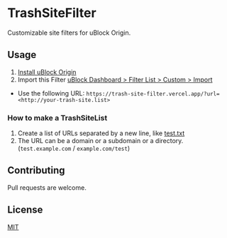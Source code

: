 # TrashSiteFilter

Customizable site filters for uBlock Origin.

## Usage

1. [Install uBlock Origin](https://github.com/gorhill/uBlock#installation)
2. Import this Filter [uBlock Dashboard > Filter List > Custom > Import](https://github.com/gorhill/uBlock/wiki/Filter-lists-from-around-the-web)

- Use the following URL:
  `https://trash-site-filter.vercel.app/?url=<http://your-trash-site.list>`

### How to make a TrashSiteList

1. Create a list of URLs separated by a new line, like [test.txt](https://github.com/mouse484/TrashSiteFilter/blob/main/public/test.txt)
2. The URL can be a domain or a subdomain or a directory. (`test.example.com` / `example.com/test`)

## Contributing

Pull requests are welcome.

## License

[MIT](https://choosealicense.com/licenses/mit/)
